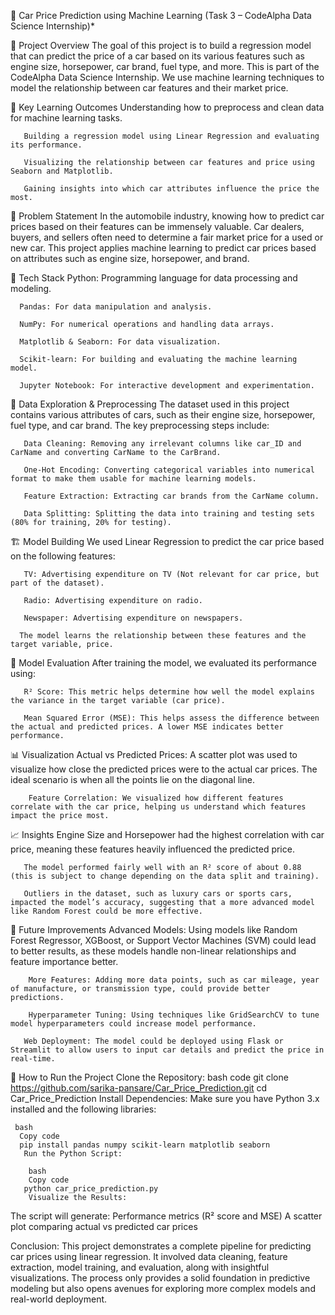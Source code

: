 
🚗 Car Price Prediction using Machine Learning
(Task 3 – CodeAlpha Data Science Internship)*



📄 Project Overview
       The goal of this project is to build a regression model that can predict the price of a car based on its various features such as engine size, horsepower, car brand, fuel type, and more. This is part of the CodeAlpha Data              Science Internship. We use machine learning techniques to model the relationship between car features and their market price.


🧠 Key Learning Outcomes
       Understanding how to preprocess and clean data for machine learning tasks.

       Building a regression model using Linear Regression and evaluating its performance.

       Visualizing the relationship between car features and price using Seaborn and Matplotlib.

       Gaining insights into which car attributes influence the price the most.


📝 Problem Statement
       In the automobile industry, knowing how to predict car prices based on their features can be immensely valuable. Car dealers, buyers, and sellers often need to determine a fair market price for a used or new car. This project          applies machine learning to predict car prices based on attributes such as engine size, horsepower, and brand.


🔧 Tech Stack
      Python: Programming language for data processing and modeling.

      Pandas: For data manipulation and analysis.

      NumPy: For numerical operations and handling data arrays.

      Matplotlib & Seaborn: For data visualization.

      Scikit-learn: For building and evaluating the machine learning model.

      Jupyter Notebook: For interactive development and experimentation.


🧩 Data Exploration & Preprocessing
       The dataset used in this project contains various attributes of cars, such as their engine size, horsepower, fuel type, and car brand. The key preprocessing steps include:

       Data Cleaning: Removing any irrelevant columns like car_ID and CarName and converting CarName to the CarBrand.

       One-Hot Encoding: Converting categorical variables into numerical format to make them usable for machine learning models.

       Feature Extraction: Extracting car brands from the CarName column.

       Data Splitting: Splitting the data into training and testing sets (80% for training, 20% for testing).



🏗️ Model Building
       We used Linear Regression to predict the car price based on the following features:

       TV: Advertising expenditure on TV (Not relevant for car price, but part of the dataset).

       Radio: Advertising expenditure on radio.

       Newspaper: Advertising expenditure on newspapers.

      The model learns the relationship between these features and the target variable, price.



🧮 Model Evaluation
       After training the model, we evaluated its performance using:

       R² Score: This metric helps determine how well the model explains the variance in the target variable (car price).

       Mean Squared Error (MSE): This helps assess the difference between the actual and predicted prices. A lower MSE indicates better performance.
     

📊 Visualization
       Actual vs Predicted Prices: A scatter plot was used to visualize how close the predicted prices were to the actual car prices. The ideal scenario is when all the points lie on the diagonal line.

        Feature Correlation: We visualized how different features correlate with the car price, helping us understand which features impact the price most.


📈 Insights
       Engine Size and Horsepower had the highest correlation with car price, meaning these features heavily influenced the predicted price.

       The model performed fairly well with an R² score of about 0.88 (this is subject to change depending on the data split and training).

       Outliers in the dataset, such as luxury cars or sports cars, impacted the model’s accuracy, suggesting that a more advanced model like Random Forest could be more effective.


🔮 Future Improvements
        Advanced Models: Using models like Random Forest Regressor, XGBoost, or Support Vector Machines (SVM) could lead to better results, as these models handle non-linear relationships and feature importance better.

        More Features: Adding more data points, such as car mileage, year of manufacture, or transmission type, could provide better predictions.

        Hyperparameter Tuning: Using techniques like GridSearchCV to tune model hyperparameters could increase model performance.

       Web Deployment: The model could be deployed using Flask or Streamlit to allow users to input car details and predict the price in real-time.


📂 How to Run the Project
      Clone the Repository:
       bash
         code
       git clone https://github.com/sarika-pansare/Car_Price_Prediction.git
      cd Car_Price_Prediction
       Install Dependencies:
      Make sure you have Python 3.x installed and the following libraries:

     bash
      Copy code
      pip install pandas numpy scikit-learn matplotlib seaborn
       Run the Python Script:

        bash
        Copy code
       python car_price_prediction.py
        Visualize the Results:
  The script will generate:
             Performance metrics (R² score and MSE)
            A scatter plot comparing actual vs predicted car prices

            
 Conclusion:
       This project demonstrates a complete pipeline for predicting car prices using linear regression. It involved data cleaning, feature extraction, model training, and evaluation, along with insightful visualizations. The process        only provides a solid foundation in predictive modeling but also opens avenues for exploring more complex models and real-world deployment.


